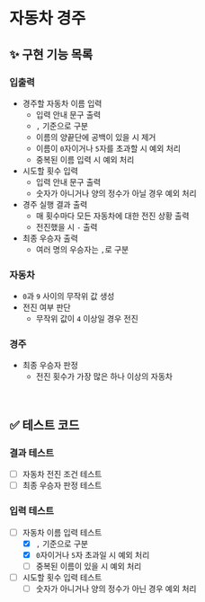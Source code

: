 # 자동차 경주

## ✨ 구현 기능 목록

### 입출력

- 경주할 자동차 이름 입력
  - 입력 안내 문구 출력
  - `,` 기준으로 구분
  - 이름의 양끝단에 공백이 있을 시 제거
  - 이름이 `0`자이거나 `5`자를 초과할 시 예외 처리
  - 중복된 이름 입력 시 예외 처리
- 시도할 횟수 입력
  - 입력 안내 문구 출력
  - 숫자가 아니거나 양의 정수가 아닐 경우 예외 처리
- 경주 실행 결과 출력
  - 매 횟수마다 모든 자동차에 대한 전진 상황 출력
  - 전진했을 시 `-` 출력
- 최종 우승자 출력
  - 여러 명의 우승자는 `,`로 구분

### 자동차

- `0`과 `9` 사이의 무작위 값 생성
- 전진 여부 판단
  - 무작위 값이 `4` 이상일 경우 전진

### 경주

- 최종 우승자 판정
  - 전진 횟수가 가장 많은 하나 이상의 자동차

<br>

## ✅ 테스트 코드

### 결과 테스트

- [ ] 자동차 전진 조건 테스트
- [ ] 최종 우승자 판정 테스트

### 입력 테스트

- [ ] 자동차 이름 입력 테스트
  - [x] `,` 기준으로 구분
  - [x] `0`자이거나 `5`자 초과일 시 예외 처리
  - [ ] 중복된 이름이 있을 시 예외 처리
- [ ] 시도할 횟수 입력 테스트
  - [ ] 숫자가 아니거나 양의 정수가 아닌 경우 예외 처리
